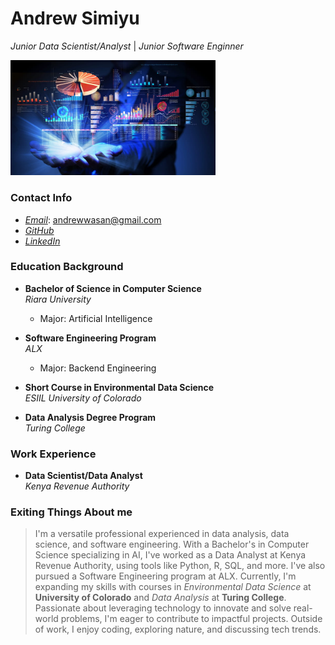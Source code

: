 # Andrew Simiyu
*Junior Data Scientist/Analyst* | *Junior Software Enginner*

<img src="images/data-science.jpg" alt="data science image" width="65%">

### Contact Info
* *[Email](mailto:andrewwasan@gmail.com)*: andrewwasan@gmail.com
* *[GitHub](https://github.com/wasanRuntime)*
* *[LinkedIn](https://www.linkedin.com/in/andrew-s-381795180)*



### Education Background

- **Bachelor of Science in Computer Science**  
  *Riara University*
  - Major: Artificial Intelligence

- **Software Engineering Program**  
  *ALX*
  - Major: Backend Engineering

- **Short Course in Environmental Data Science**  
  *ESIIL University of Colorado*

- **Data Analysis Degree Program**  
  *Turing College*
### Work Experience
- **Data Scientist/Data Analyst**  
  *Kenya Revenue Authority*
  
### Exiting Things About me

> I'm a versatile professional experienced in data analysis, data science, and software engineering.
> With a Bachelor's in Computer Science specializing in AI, I've worked as a Data Analyst at Kenya Revenue Authority, using tools like Python, R, SQL, and more.
> I've also pursued a Software Engineering program at ALX. Currently,
> I'm expanding my skills with courses in *Environmental Data Science* at **University of Colorado** and *Data Analysis* at **Turing College**.
> Passionate about leveraging technology to innovate and solve real-world problems, I'm eager to contribute to impactful projects. Outside of work,
> I enjoy coding, exploring nature, and discussing tech trends.
